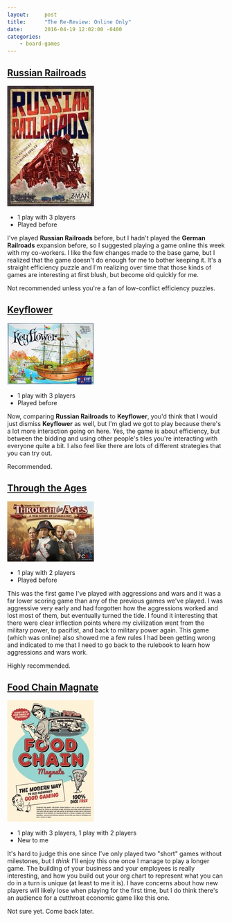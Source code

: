 ```yaml
---
layout:     post
title:      "The Re-Review: Online Only"
date:       2016-04-19 12:02:00 -0400
categories:
    - board-games
---
```

## [Russian Railroads](https://boardgamegeek.com/boardgame/144733/russian-railroads)

![Russian Railroads](../assets/covers/russian-railroads.jpg)

- 1 play with 3 players
- Played before

I've played **Russian Railroads** before, but I hadn't played the **German Railroads** expansion before, so I suggested playing a game online this week with my co-workers. I like the few changes made to the base game, but I realized that the game doesn't do enough for me to bother keeping it. It's a straight efficiency puzzle and I'm realizing over time that those kinds of games are interesting at first blush, but become old quickly for me.

Not recommended unless you're a fan of low-conflict efficiency puzzles.

## [Keyflower](https://boardgamegeek.com/boardgame/122515/keyflower)

![Keyflower](../assets/covers/keyflower.jpg)

- 1 play with 3 players
- Played before

Now, comparing **Russian Railroads** to **Keyflower**, you'd think that I would just dismiss **Keyflower** as well, but I'm glad we got to play because there's a lot more interaction going on here. Yes, the game is about efficiency, but between the bidding and using other people's tiles you're interacting with everyone quite a bit. I also feel like there are lots of different strategies that you can try out.

Recommended.

## [Through the Ages](https://boardgamegeek.com/boardgame/182028/through-ages-new-story-civilization)

![Through the Ages](../assets/covers/through-the-ages.jpg)

- 1 play with 2 players
- Played before

This was the first game I've played with aggressions and wars and it was a far lower scoring game than any of the previous games we've played. I was aggressive very early and had forgotten how the aggressions worked and lost most of them, but eventually turned the tide. I found it interesting that there were clear inflection points where my civilization went from the military power, to pacifist, and back to military power again. This game (which was online) also showed me a few rules I had been getting wrong and indicated to me that I need to go back to the rulebook to learn how aggressions and wars work.

Highly recommended.

## [Food Chain Magnate](https://boardgamegeek.com/boardgame/175914/food-chain-magnate)

![Food Chain Magnate](../assets/covers/food-chain-magnate.jpg)

- 1 play with 3 players, 1 play with 2 players
- New to me

It's hard to judge this one since I've only played two "short" games without milestones, but I _think_ I'll enjoy this one once I manage to play a longer game. The building of your business and your employees is really interesting, and how you build out your org chart to represent what you can do in a turn is unique (at least to me it is). I have concerns about how new players will likely lose when playing for the first time, but I do think there's an audience for a cutthroat economic game like this one.

Not sure yet. Come back later.
